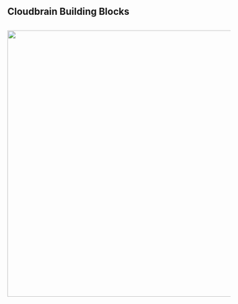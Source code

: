 <h2>Cloudbrain Building Blocks<h2>

<img src="https://raw.githubusercontent.com/marionleborgne/cloudbrain/new-ui/Cloubrain.png" width="600"/>